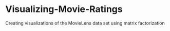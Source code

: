 # Visualizing-Movie-Ratings
Creating visualizations of the MovieLens data set using matrix factorization
